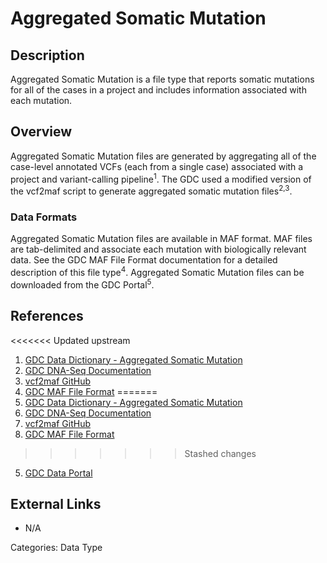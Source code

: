 # Aggregated Somatic Mutation #

## Description ##
Aggregated Somatic Mutation is a file type that reports somatic mutations for all of the cases in a project and includes information associated with each mutation.

## Overview ##

Aggregated Somatic Mutation files are generated by aggregating all of the case-level annotated VCFs (each from a single case) associated with a project and variant-calling pipeline<sup>1</sup>. The GDC used a modified version of the vcf2maf script to generate aggregated somatic mutation files<sup>2,3</sup>.

### Data Formats ###

Aggregated Somatic Mutation files are available in MAF format. MAF files are tab-delimited and associate each mutation with biologically relevant data. See the GDC MAF File Format documentation for a detailed description of this file type<sup>4</sup>. Aggregated Somatic Mutation files can be downloaded from the GDC Portal<sup>5</sup>.

## References ##
<<<<<<< Updated upstream
1. [GDC Data Dictionary - Aggregated Somatic Mutation](https://docs.gdc.cancer.gov/Data_Dictionary/viewer/#?view=table-definition-view&id=aggregated_somatic_mutation)
2. [GDC DNA-Seq Documentation](https://docs.gdc.cancer.gov/Data/Bioinformatics_Pipelines/DNA_Seq_Variant_Calling_Pipeline/)
3. [vcf2maf GitHub](https://github.com/mskcc/vcf2maf)
4. [GDC MAF File Format](https://docs.gdc.cancer.gov/Data/File_Formats/MAF_Format/)
=======
1. [GDC Data Dictionary - Aggregated Somatic Mutation](/Data_Dictionary/viewer/#?view=table-definition-view&id=aggregated_somatic_mutation)
2. [GDC DNA-Seq Documentation](/Data/Bioinformatics_Pipelines/DNA_Seq_Variant_Calling_Pipeline/)
3. [vcf2maf GitHub](https://github.com/mskcc/vcf2maf)
4. [GDC MAF File Format](/Data/File_Formats/MAF_Format/)
>>>>>>> Stashed changes
5. [GDC Data Portal](https://portal.gdc.cancer.gov/)

## External Links ##
* N/A

Categories: Data Type
